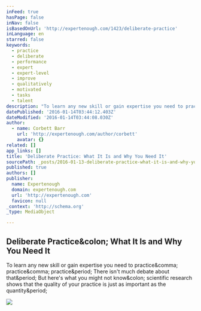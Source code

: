 ```yaml
---
inFeed: true
hasPage: false
inNav: false
isBasedOnUrl: 'http://expertenough.com/1423/deliberate-practice'
inLanguage: en
starred: false
keywords:
  - practice
  - deliberate
  - performance
  - expert
  - expert-level
  - improve
  - qualitatively
  - motivated
  - tasks
  - talent
description: "To learn any new skill or gain expertise you need to practice, practice, practice. There isn't much debate about that. But here's what you might not know: scientific research shows that the quality of your practice is just as important as the quantity."
datePublished: '2016-01-14T03:44:12.403Z'
dateModified: '2016-01-14T03:44:08.030Z'
author:
  - name: Corbett Barr
    url: 'http://expertenough.com/author/corbett'
    avatar: {}
related: []
app_links: []
title: 'Deliberate Practice: What It Is and Why You Need It'
sourcePath: _posts/2016-01-13-deliberate-practice-what-it-is-and-why-you-need-it.md
published: true
authors: []
publisher:
  name: Expertenough
  domain: expertenough.com
  url: 'http://expertenough.com'
  favicon: null
_context: 'http://schema.org'
_type: MediaObject

---
```

<article style=""><h1>Deliberate Practice&amp;colon; What It Is and Why You Need It</h1><p>To learn any new skill or gain expertise you need to practice&amp;comma; practice&amp;comma; practice&amp;period; There isn't much debate about that&amp;period; But here's what you might not know&amp;colon; scientific research shows that the quality of your practice is just as important as the quantity&amp;period;</p><img src="http://expertenough.com/wp-content/uploads/2012/02/383051932_2dcc357b4f_b.jpg" /></article>